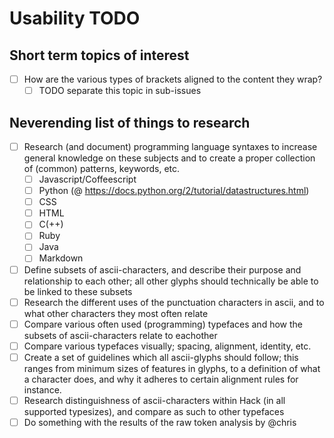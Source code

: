 # Usability TODO

## Short term topics of interest

- [ ] How are the various types of brackets aligned to the content they wrap?
  - [ ] TODO separate this topic in sub-issues

## Neverending list of things to research

- [ ] Research (and document) programming language syntaxes to increase general knowledge on these subjects and to create a proper collection of (common) patterns, keywords, etc.
  - [ ] Javascript/Coffeescript
  - [ ] Python (@ https://docs.python.org/2/tutorial/datastructures.html)
  - [ ] CSS
  - [ ] HTML
  - [ ] C(++)
  - [ ] Ruby
  - [ ] Java
  - [ ] Markdown
- [ ] Define subsets of ascii-characters, and describe their purpose and relationship to each other; all other glyphs should technically be able to be linked to these subsets
- [ ] Research the different uses of the punctuation characters in ascii, and to what other characters they most often relate
- [ ] Compare various often used (programming) typefaces and how the subsets of ascii-characters relate to eachother
- [ ] Compare various typefaces visually; spacing, alignment, identity, etc.
- [ ] Create a set of guidelines which all ascii-glyphs should follow; this ranges from minimum sizes of features in glyphs, to a definition of what a character does, and why it adheres to certain alignment rules for instance.
- [ ] Research distinguishness of ascii-characters within Hack (in all supported typesizes), and compare as such to other typefaces
- [ ] Do something with the results of the raw token analysis by @chris
